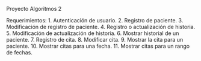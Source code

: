 Proyecto Algoritmos 2

Requerimientos:
    1. Autenticación de usuario.
    2. Registro de paciente.
    3. Modificación de registro de paciente.
    4. Registro o actualización de historia.
    5. Modificación de actualización de historia. 
    6. Mostrar historial de un paciente.
    7. Registro de cita.
    8. Modificar cita.
    9. Mostrar la cita para un paciente.
    10. Mostrar citas para una fecha.
    11. Mostrar citas para un rango de fechas.

